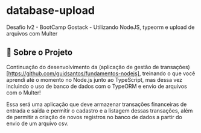 # database-upload
Desafio lv2 - BootCamp Gostack - Utilizando NodeJS, typeorm e upload de arquivos com Multer

## :rocket: Sobre o Projeto

Continuação do desenvolvimento da (aplicação de gestão de transações)[https://github.com/guidsantos/fundamentos-nodejs], treinando o que você aprendi até o momento no Node.js junto ao TypeScript, mas dessa vez incluindo o uso de banco de dados com o TypeORM e envio de arquivos com o Multer!

Essa será uma aplicação que deve armazenar transações financeiras de entrada e saída e permitir o cadastro e a listagem dessas transações, além de permitir a criação de novos registros no banco de dados a partir do envio de um arquivo csv.

